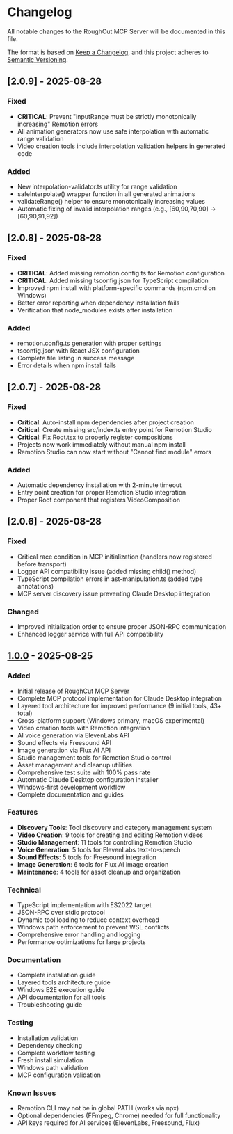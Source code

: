 # Changelog

All notable changes to the RoughCut MCP Server will be documented in this file.

The format is based on [Keep a Changelog](https://keepachangelog.com/en/1.0.0/),
and this project adheres to [Semantic Versioning](https://semver.org/spec/v2.0.0.html).

## [2.0.9] - 2025-08-28

### Fixed
- **CRITICAL**: Prevent "inputRange must be strictly monotonically increasing" Remotion errors
- All animation generators now use safe interpolation with automatic range validation
- Video creation tools include interpolation validation helpers in generated code

### Added
- New interpolation-validator.ts utility for range validation
- safeInterpolate() wrapper function in all generated animations
- validateRange() helper to ensure monotonically increasing values
- Automatic fixing of invalid interpolation ranges (e.g., [60,90,70,90] → [60,90,91,92])

## [2.0.8] - 2025-08-28

### Fixed
- **CRITICAL**: Added missing remotion.config.ts for Remotion configuration
- **CRITICAL**: Added missing tsconfig.json for TypeScript compilation
- Improved npm install with platform-specific commands (npm.cmd on Windows)
- Better error reporting when dependency installation fails
- Verification that node_modules exists after installation

### Added
- remotion.config.ts generation with proper settings
- tsconfig.json with React JSX configuration
- Complete file listing in success message
- Error details when npm install fails

## [2.0.7] - 2025-08-28

### Fixed
- **Critical**: Auto-install npm dependencies after project creation
- **Critical**: Create missing src/index.ts entry point for Remotion Studio
- **Critical**: Fix Root.tsx to properly register compositions
- Projects now work immediately without manual npm install
- Remotion Studio can now start without "Cannot find module" errors

### Added
- Automatic dependency installation with 2-minute timeout
- Entry point creation for proper Remotion Studio integration
- Proper Root component that registers VideoComposition

## [2.0.6] - 2025-08-28

### Fixed
- Critical race condition in MCP initialization (handlers now registered before transport)
- Logger API compatibility issue (added missing child() method)
- TypeScript compilation errors in ast-manipulation.ts (added type annotations)
- MCP server discovery issue preventing Claude Desktop integration

### Changed
- Improved initialization order to ensure proper JSON-RPC communication
- Enhanced logger service with full API compatibility

## [1.0.0] - 2025-08-25

### Added
- Initial release of RoughCut MCP Server
- Complete MCP protocol implementation for Claude Desktop integration
- Layered tool architecture for improved performance (9 initial tools, 43+ total)
- Cross-platform support (Windows primary, macOS experimental)
- Video creation tools with Remotion integration
- AI voice generation via ElevenLabs API
- Sound effects via Freesound API
- Image generation via Flux AI API
- Studio management tools for Remotion Studio control
- Asset management and cleanup utilities
- Comprehensive test suite with 100% pass rate
- Automatic Claude Desktop configuration installer
- Windows-first development workflow
- Complete documentation and guides

### Features
- **Discovery Tools**: Tool discovery and category management system
- **Video Creation**: 9 tools for creating and editing Remotion videos
- **Studio Management**: 11 tools for controlling Remotion Studio
- **Voice Generation**: 5 tools for ElevenLabs text-to-speech
- **Sound Effects**: 5 tools for Freesound integration
- **Image Generation**: 6 tools for Flux AI image creation
- **Maintenance**: 4 tools for asset cleanup and organization

### Technical
- TypeScript implementation with ES2022 target
- JSON-RPC over stdio protocol
- Dynamic tool loading to reduce context overhead
- Windows path enforcement to prevent WSL conflicts
- Comprehensive error handling and logging
- Performance optimizations for large projects

### Documentation
- Complete installation guide
- Layered tools architecture guide
- Windows E2E execution guide
- API documentation for all tools
- Troubleshooting guide

### Testing
- Installation validation
- Dependency checking
- Complete workflow testing
- Fresh install simulation
- Windows path validation
- MCP configuration validation

### Known Issues
- Remotion CLI may not be in global PATH (works via npx)
- Optional dependencies (FFmpeg, Chrome) needed for full functionality
- API keys required for AI services (ElevenLabs, Freesound, Flux)

[1.0.0]: https://github.com/yourusername/rough-cut-mcp/releases/tag/v1.0.0